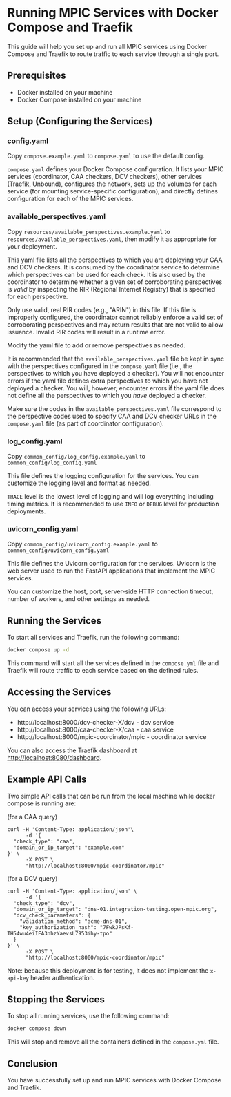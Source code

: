 # Running MPIC Services with Docker Compose and Traefik

This guide will help you set up and run all MPIC services using Docker Compose and Traefik to route traffic to each service through a single port.

## Prerequisites

- Docker installed on your machine
- Docker Compose installed on your machine

## Setup (Configuring the Services)

### config.yaml
Copy `compose.example.yaml` to `compose.yaml` to use the default config.

`compose.yaml` defines your Docker Compose configuration. It lists your MPIC services
(coordinator, CAA checkers, DCV checkers), other services (Traefik, Unbound), configures the network,
sets up the volumes for each service (for mounting service-specific configuration), and directly defines configuration
for each of the MPIC services.

### available_perspectives.yaml
Copy `resources/available_perspectives.example.yaml` to `resources/available_perspectives.yaml`, then modify it as
appropriate for your deployment.

This yaml file lists all the perspectives to which you are deploying your CAA and DCV checkers. It is consumed by
the coordinator service to determine which perspectives can be used for each check. It is also used by the
coordinator to determine whether a given set of corroborating perspectives is _valid_ by inspecting the RIR (Regional
Internet Registry) that is specified for each perspective.

Only use valid, real RIR codes (e.g., "ARIN") in this file.
If this file is improperly configured, the coordinator cannot reliably enforce a valid set of corroborating perspectives
and may return results that are not valid to allow issuance. Invalid RIR codes will result in a runtime error.

Modify the yaml file to add or remove perspectives as needed.

It is recommended that the `available_perspectives.yaml` file be kept in sync with the perspectives configured in the
`compose.yaml` file (i.e., the perspectives to which you have deployed a checker).
You will not encounter errors if the yaml file defines extra perspectives to which you have not deployed a checker. 
You will, however, encounter errors if the yaml file does not define all the perspectives to which you _have_ deployed a checker.

Make sure the codes in the `available_perspectives.yaml` file correspond to the perspective codes used to specify CAA 
and DCV checker URLs in the `compose.yaml` file (as part of coordinator configuration).

### log_config.yaml
Copy `common_config/log_config.example.yaml` to `common_config/log_config.yaml`

This file defines the logging configuration for the services. You can customize the logging level and format as needed.

`TRACE` level is the lowest level of logging and will log everything including timing metrics. 
It is recommended to use `INFO` or `DEBUG` level for production deployments.

### uvicorn_config.yaml
Copy `common_config/uvicorn_config.example.yaml` to `common_config/uvicorn_config.yaml`

This file defines the Uvicorn configuration for the services. Uvicorn is the web server used to run the FastAPI 
applications that implement the MPIC services.

You can customize the host, port, server-side HTTP connection timeout, number of workers,
and other settings as needed.

## Running the Services

To start all services and Traefik, run the following command:

```sh
docker compose up -d
```

This command will start all the services defined in the `compose.yml` file and Traefik will route traffic to each service based on the defined rules.

## Accessing the Services

You can access your services using the following URLs:

- http://localhost:8000/dcv-checker-X/dcv - dcv service
- http://localhost:8000/caa-checker-X/caa - caa service
- http://localhost:8000/mpic-coordinator/mpic - coordinator service

You can also access the Traefik dashboard at [http://localhost:8080/dashboard](http://localhost:8080/dashboard).

## Example API Calls

Two simple API calls that can be run from the local machine while docker compose is running are:

(for a CAA query)

```
curl -H 'Content-Type: application/json'\
      -d '{
  "check_type": "caa",
  "domain_or_ip_target": "example.com"
}' \
      -X POST \
      "http://localhost:8000/mpic-coordinator/mpic"
```

(for a DCV query)
```
curl -H 'Content-Type: application/json' \
      -d '{
  "check_type": "dcv",
  "domain_or_ip_target": "dns-01.integration-testing.open-mpic.org",
  "dcv_check_parameters": {
    "validation_method": "acme-dns-01",
    "key_authorization_hash": "7FwkJPsKf-TH54wu4eiIFA3nhzYaevsL7953ihy-tpo"
  }
}' \
      -X POST \
      "http://localhost:8000/mpic-coordinator/mpic"
```

Note: because this deployment is for testing, it does not implement the `x-api-key` header authentication.

## Stopping the Services

To stop all running services, use the following command:

```sh
docker compose down
```

This will stop and remove all the containers defined in the `compose.yml` file.

## Conclusion

You have successfully set up and run MPIC services with Docker Compose and Traefik.

